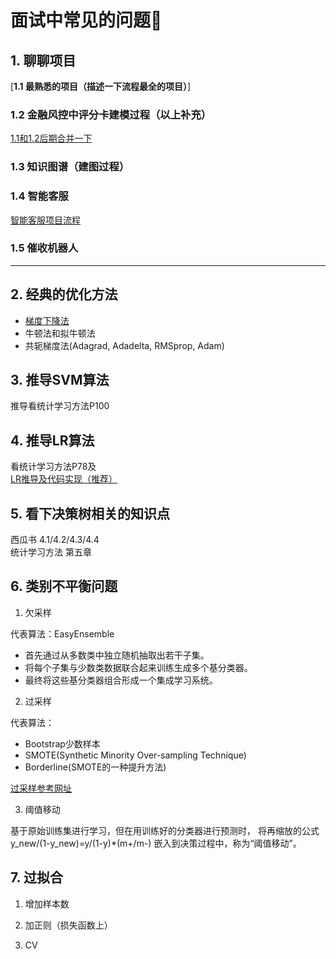 # 面试中常见的问题:running:

## 1. 聊聊项目

[**1.1 最熟悉的项目（描述一下流程最全的项目）**]

### 1.2 金融风控中评分卡建模过程（以上补充）

[1.1和1.2后期合并一下](评分卡算法建模流程.md)

### 1.3 知识图谱（建图过程）

### 1.4 智能客服

[智能客服项目流程](智能客服流程.md)

### 1.5 催收机器人

---

## 2. 经典的优化方法
 
 - [梯度下降法](https://zhuanlan.zhihu.com/p/36564434)
 - 牛顿法和拟牛顿法
 - 共轭梯度法(Adagrad, Adadelta, RMSprop, Adam)

## 3. 推导SVM算法

推导看统计学习方法P100

## 4. 推导LR算法

看统计学习方法P78及<br>
[LR推导及代码实现（推荐）](https://zhuanlan.zhihu.com/p/36670444)

## 5. 看下决策树相关的知识点

西瓜书 4.1/4.2/4.3/4.4 <br>
统计学习方法 第五章

## 6. 类别不平衡问题

1. 欠采样 

代表算法：EasyEnsemble<br>
 - 首先通过从多数类中独立随机抽取出若干子集。
 - 将每个子集与少数类数据联合起来训练生成多个基分类器。
 - 最终将这些基分类器组合形成一个集成学习系统。

2. 过采样

代表算法：<br>

 - Bootstrap少数样本
 - SMOTE(Synthetic Minority Over-sampling Technique)
 - Borderline(SMOTE的一种提升方法)

[过采样参考网址](https://blog.csdn.net/a358463121/article/details/52304670)

3. 阈值移动

基于原始训练集进行学习，但在用训练好的分类器进行预测时，
将再缩放的公式y_new/(1-y_new)=y/(1-y)*(m+/m-) 嵌入到决策过程中，称为“阈值移动”。

## 7. 过拟合

1. 增加样本数

2. 加正则（损失函数上）

3. CV
